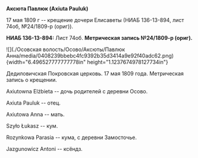 **Аксюта Павлюк (Axiuta Pauluk)**

17 мая 1809 г -- крещение дочери Елисаветы (НИАБ 136-13-894, лист 74об,
№24/1809-р (ориг)).

**НИАБ 136-13-894:** Лист 74об. **Метрическая запись №24/1809-р
(ориг).**

![](./Осовская волость/Осово/Аксюты/Павлюк Анна/media/0408239bbebc4fc9392b35d3414a9e92f40adc62.png){width="6.496527777777778in"
height="1.1237674978127734in"}

Дедиловичская Покровская церковь. 17 мая 1809 года. Метрическая запись о
крещении.

Axiutowna Elżbieta -- дочь родителей с деревни Осовo.

Axiuta Pauluk -- отец.

Axiutowa Anna -- мать.

Szyło Łukasz -- кум.

Rozynkowa Parasia -- кума, с деревни Замосточье.

Jazgunowicz Antoni -- ксёндз.
